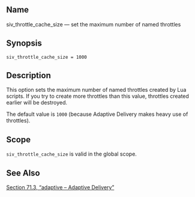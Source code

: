 <a name="conf.ref.siv_throttle_cache_size"></a>
## Name

siv_throttle_cache_size — set the maximum number of named throttles

## Synopsis

`siv_throttle_cache_size = 1000`

<a name="idp26589840"></a>
## Description

This option sets the maximum number of named throttles created by Lua scripts. If you try to create more throttles than this value, throttles created earlier will be destroyed.

The default value is `1000` (because Adaptive Delivery makes heavy use of throttles).

<a name="idp26592784"></a>
## Scope

`siv_throttle_cache_size` is valid in the global scope.

<a name="idp26595056"></a>
## See Also

[Section 71.3, “adaptive – Adaptive Delivery”](modules.adaptive "71.3. adaptive – Adaptive Delivery")
